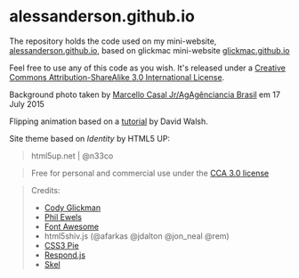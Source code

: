 # alessanderson.github.io

The repository holds the code used on my mini-website, 
[alessanderson.github.io](https://alessanderson.github.io), based on glickmac mini-website [glickmac.github.io](http://glickmac.github.io)

Feel free to use any of this code as you wish.
It's released under a [Creative Commons Attribution-ShareAlike 3.0 International License](https://creativecommons.org/licenses/by/3.0/).

Background photo taken by [Marcello Casal Jr/AgAg&ecirc;nciancia Brasil](https://commons.wikimedia.org/wiki/File:Ip%C3%AA-roxo_em_Bras%C3%ADlia_03.jpg) em 17 July 2015

Flipping animation based on a [tutorial](https://davidwalsh.name/css-flip)
by David Walsh.

Site theme based on _Identity_ by HTML5 UP: 
> html5up.net | @n33co
 
> Free for personal and commercial use under the
> [CCA 3.0 license](http://html5up.net/license)

> Credits:
>* [Cody Glickman](https://codyglickman.com/)
>* [Phil Ewels](http://phil.ewels.co.uk)
>* [Font Awesome](http://fortawesome.github.com/Font-Awesome)
>* html5shiv.js (@afarkas @jdalton @jon_neal @rem)
>* [CSS3 Pie](http://css3pie.com)
>* [Respond.js](http://j.mp/respondjs)
>* [Skel](http://skel.io)
